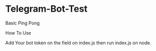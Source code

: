 # Telegram-Bot-Test
Basic Ping Pong

How To Use

Add Your bot token on the <token> field on index.js then run index.js on node.
